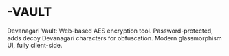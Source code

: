 # -VAULT
Devanagari Vault: Web-based AES encryption tool. Password-protected, adds decoy Devanagari characters for obfuscation. Modern glassmorphism UI, fully client-side.

